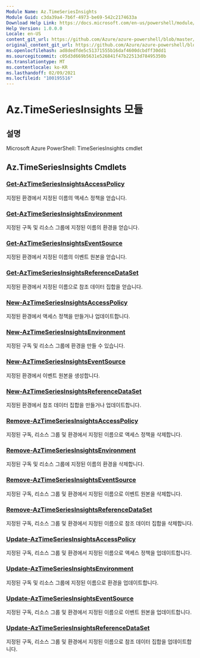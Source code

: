 ```yaml
---
Module Name: Az.TimeSeriesInsights
Module Guid: c3da39a4-7b6f-4973-be69-542c2174633a
Download Help Link: https://docs.microsoft.com/en-us/powershell/module/az.timeseriesinsights
Help Version: 1.0.0.0
Locale: en-US
content_git_url: https://github.com/Azure/azure-powershell/blob/master/src/TimeSeriesInsights/help/Az.TimeSeriesInsights.md
original_content_git_url: https://github.com/Azure/azure-powershell/blob/master/src/TimeSeriesInsights/help/Az.TimeSeriesInsights.md
ms.openlocfilehash: ad8dedfde5c51371555b16daf4600dcbdff30dd1
ms.sourcegitcommit: c05d3d669b5631e526841f47b22513d78495350b
ms.translationtype: MT
ms.contentlocale: ko-KR
ms.lasthandoff: 02/09/2021
ms.locfileid: "100195516"
---
```

# Az.TimeSeriesInsights 모듈
## 설명
Microsoft Azure PowerShell: TimeSeriesInsights cmdlet

## Az.TimeSeriesInsights Cmdlets
### [Get-AzTimeSeriesInsightsAccessPolicy](Get-AzTimeSeriesInsightsAccessPolicy.md)
지정된 환경에서 지정된 이름의 액세스 정책을 얻습니다.

### [Get-AzTimeSeriesInsightsEnvironment](Get-AzTimeSeriesInsightsEnvironment.md)
지정된 구독 및 리소스 그룹에 지정된 이름의 환경을 얻습니다.

### [Get-AzTimeSeriesInsightsEventSource](Get-AzTimeSeriesInsightsEventSource.md)
지정된 환경에서 지정된 이름의 이벤트 원본을 얻습니다.

### [Get-AzTimeSeriesInsightsReferenceDataSet](Get-AzTimeSeriesInsightsReferenceDataSet.md)
지정된 환경에서 지정된 이름으로 참조 데이터 집합을 얻습니다.

### [New-AzTimeSeriesInsightsAccessPolicy](New-AzTimeSeriesInsightsAccessPolicy.md)
지정된 환경에서 액세스 정책을 만들거나 업데이트합니다.

### [New-AzTimeSeriesInsightsEnvironment](New-AzTimeSeriesInsightsEnvironment.md)
지정된 구독 및 리소스 그룹에 환경을 만들 수 있습니다.

### [New-AzTimeSeriesInsightsEventSource](New-AzTimeSeriesInsightsEventSource.md)
지정된 환경에서 이벤트 원본을 생성합니다.

### [New-AzTimeSeriesInsightsReferenceDataSet](New-AzTimeSeriesInsightsReferenceDataSet.md)
지정된 환경에서 참조 데이터 집합을 만들거나 업데이트합니다.

### [Remove-AzTimeSeriesInsightsAccessPolicy](Remove-AzTimeSeriesInsightsAccessPolicy.md)
지정된 구독, 리소스 그룹 및 환경에서 지정된 이름으로 액세스 정책을 삭제합니다.

### [Remove-AzTimeSeriesInsightsEnvironment](Remove-AzTimeSeriesInsightsEnvironment.md)
지정된 구독 및 리소스 그룹에 지정된 이름의 환경을 삭제합니다.

### [Remove-AzTimeSeriesInsightsEventSource](Remove-AzTimeSeriesInsightsEventSource.md)
지정된 구독, 리소스 그룹 및 환경에서 지정된 이름으로 이벤트 원본을 삭제합니다.

### [Remove-AzTimeSeriesInsightsReferenceDataSet](Remove-AzTimeSeriesInsightsReferenceDataSet.md)
지정된 구독, 리소스 그룹 및 환경에서 지정된 이름으로 참조 데이터 집합을 삭제합니다.

### [Update-AzTimeSeriesInsightsAccessPolicy](Update-AzTimeSeriesInsightsAccessPolicy.md)
지정된 구독, 리소스 그룹 및 환경에서 지정된 이름으로 액세스 정책을 업데이트합니다.

### [Update-AzTimeSeriesInsightsEnvironment](Update-AzTimeSeriesInsightsEnvironment.md)
지정된 구독 및 리소스 그룹에 지정된 이름으로 환경을 업데이트합니다.

### [Update-AzTimeSeriesInsightsEventSource](Update-AzTimeSeriesInsightsEventSource.md)
지정된 구독, 리소스 그룹 및 환경에서 지정된 이름으로 이벤트 원본을 업데이트합니다.

### [Update-AzTimeSeriesInsightsReferenceDataSet](Update-AzTimeSeriesInsightsReferenceDataSet.md)
지정된 구독, 리소스 그룹 및 환경에서 지정된 이름으로 참조 데이터 집합을 업데이트합니다.

